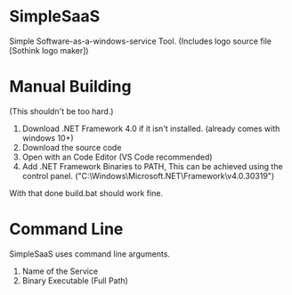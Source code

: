 # SimpleSaaS
Simple Software-as-a-windows-service Tool.
(Includes logo source file [Sothink logo maker])

# Manual Building
(This shouldn't be too hard.)

1. Download .NET Framework 4.0 if it isn't installed. (already comes with windows 10+)
2. Download the source code
3. Open with an Code Editor (VS Code recommended)
4. Add .NET Framework Binaries to PATH,
This can be achieved using the control panel.
("C:\Windows\Microsoft.NET\Framework\v4.0.30319")

With that done build.bat should work fine.

# Command Line
SimpleSaaS uses command line arguments.
1. Name of the Service
2. Binary Executable (Full Path)
